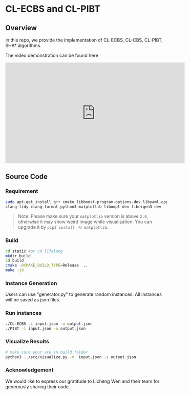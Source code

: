 # CL-ECBS and CL-PIBT

## Overview

In this repo, we provide the implementation of CL-ECBS, CL-CBS, CL-PIBT, SHA* algorithms.



The video demonstration can be found here

<iframe width="560" height="315" src="https://www.youtube.com/embed/ua31edNfau0?si=3lJpYY1jD2O8TA_3" title="YouTube video player" frameborder="0" allow="accelerometer; autoplay; clipboard-write; encrypted-media; gyroscope; picture-in-picture; web-share" allowfullscreen></iframe>

## Source Code
### Requirement
```bash
sudo apt-get install g++ cmake libboost-program-options-dev libyaml-cpp-dev \
clang-tidy clang-format python3-matplotlib libompl-dev libeigen3-dev
```
> Note: Please make sure your `matplotlib` version is above `2.0`, otherwise it may show weird image while visualization. You can upgrade it by `pip3 install -U matplotlib`.


### Build
```bash
cd static #or cd lifelong
mkdir build 
cd build
cmake -DCMAKE_BUILD_TYPE=Release  ..
make -j8
```

### Instance Generation
Users can use "generator.py" to generate random instances. All instances will be saved as json files.

### Run instances
```bash
./CL-ECBS -i input.json -o output.json
./PIBT -i input.json -o output.json
```

### Visualize Results
```bash
# make sure your are in build folder
python3 ../src/visualize.py -m  input.json -s output.json
```
### Acknowledgement
We would like to express our gratitude to Licheng Wen and their team for generously sharing their code.
